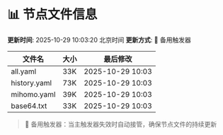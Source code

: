 # 📊 节点文件信息

**更新时间**: 2025-10-29 10:03:20 北京时间
**更新方式**: 🔄 备用触发器

| 文件名 | 大小 | 最后修改 |
|--------|------|----------|
| all.yaml | 33K | 2025-10-29 10:03 |
| history.yaml | 73K | 2025-10-29 10:03 |
| mihomo.yaml | 39K | 2025-10-29 10:03 |
| base64.txt | 33K | 2025-10-29 10:03 |

> 🔄 备用触发器：当主触发器失效时自动接管，确保节点文件的持续更新
